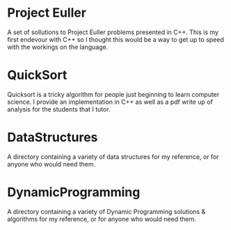 # Project Euller 
A set of sollutions to Project Euller problems presented in C++. This is my first endevour with C++ so I thought this would be a way to get up to speed with the workings on the language.


# QuickSort
Quicksort is a tricky algorithm for people just beginning to learn computer science. I provide an implementation in C++ as well as a pdf write up of analysis for the students that I tutor.

# DataStructures 
A directory containing a variety of data structures for my reference, or for anyone who would need them.

# DynamicProgramming
A directory containing a variety of Dynamic Programming solutions & algorithms for my reference, or for anyone who would need them.
